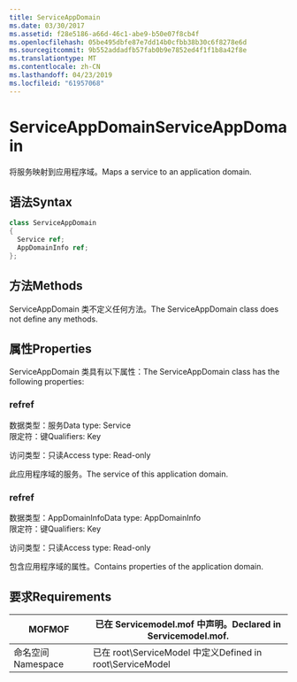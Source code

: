 ```yaml
---
title: ServiceAppDomain
ms.date: 03/30/2017
ms.assetid: f28e5186-a66d-46c1-abe9-b50e07f8cb4f
ms.openlocfilehash: 05be495dbfe87e7dd14b0cfbb38b30c6f8278e6d
ms.sourcegitcommit: 9b552addadfb57fab0b9e7852ed4f1f1b8a42f8e
ms.translationtype: MT
ms.contentlocale: zh-CN
ms.lasthandoff: 04/23/2019
ms.locfileid: "61957068"
---
```

# <a name="serviceappdomain"></a><span data-ttu-id="e0e78-102">ServiceAppDomain</span><span class="sxs-lookup"><span data-stu-id="e0e78-102">ServiceAppDomain</span></span>
<span data-ttu-id="e0e78-103">将服务映射到应用程序域。</span><span class="sxs-lookup"><span data-stu-id="e0e78-103">Maps a service to an application domain.</span></span>  
  
## <a name="syntax"></a><span data-ttu-id="e0e78-104">语法</span><span class="sxs-lookup"><span data-stu-id="e0e78-104">Syntax</span></span>  
  
```csharp
class ServiceAppDomain  
{  
  Service ref;  
  AppDomainInfo ref;  
};  
```  
  
## <a name="methods"></a><span data-ttu-id="e0e78-105">方法</span><span class="sxs-lookup"><span data-stu-id="e0e78-105">Methods</span></span>  
 <span data-ttu-id="e0e78-106">ServiceAppDomain 类不定义任何方法。</span><span class="sxs-lookup"><span data-stu-id="e0e78-106">The ServiceAppDomain class does not define any methods.</span></span>  
  
## <a name="properties"></a><span data-ttu-id="e0e78-107">属性</span><span class="sxs-lookup"><span data-stu-id="e0e78-107">Properties</span></span>  
 <span data-ttu-id="e0e78-108">ServiceAppDomain 类具有以下属性：</span><span class="sxs-lookup"><span data-stu-id="e0e78-108">The ServiceAppDomain class has the following properties:</span></span>  
  
### <a name="ref"></a><span data-ttu-id="e0e78-109">ref</span><span class="sxs-lookup"><span data-stu-id="e0e78-109">ref</span></span>  
 <span data-ttu-id="e0e78-110">数据类型：服务</span><span class="sxs-lookup"><span data-stu-id="e0e78-110">Data type: Service</span></span>  
<span data-ttu-id="e0e78-111">限定符：键</span><span class="sxs-lookup"><span data-stu-id="e0e78-111">Qualifiers: Key</span></span>  
  
 <span data-ttu-id="e0e78-112">访问类型：只读</span><span class="sxs-lookup"><span data-stu-id="e0e78-112">Access type: Read-only</span></span>  
  
 <span data-ttu-id="e0e78-113">此应用程序域的服务。</span><span class="sxs-lookup"><span data-stu-id="e0e78-113">The service of this application domain.</span></span>  
  
### <a name="ref"></a><span data-ttu-id="e0e78-114">ref</span><span class="sxs-lookup"><span data-stu-id="e0e78-114">ref</span></span>  
 <span data-ttu-id="e0e78-115">数据类型：AppDomainInfo</span><span class="sxs-lookup"><span data-stu-id="e0e78-115">Data type: AppDomainInfo</span></span>  
<span data-ttu-id="e0e78-116">限定符：键</span><span class="sxs-lookup"><span data-stu-id="e0e78-116">Qualifiers: Key</span></span>  
  
 <span data-ttu-id="e0e78-117">访问类型：只读</span><span class="sxs-lookup"><span data-stu-id="e0e78-117">Access type: Read-only</span></span>  
  
 <span data-ttu-id="e0e78-118">包含应用程序域的属性。</span><span class="sxs-lookup"><span data-stu-id="e0e78-118">Contains properties of the application domain.</span></span>  
  
## <a name="requirements"></a><span data-ttu-id="e0e78-119">要求</span><span class="sxs-lookup"><span data-stu-id="e0e78-119">Requirements</span></span>  
  
|<span data-ttu-id="e0e78-120">MOF</span><span class="sxs-lookup"><span data-stu-id="e0e78-120">MOF</span></span>|<span data-ttu-id="e0e78-121">已在 Servicemodel.mof 中声明。</span><span class="sxs-lookup"><span data-stu-id="e0e78-121">Declared in Servicemodel.mof.</span></span>|  
|---------|-----------------------------------|  
|<span data-ttu-id="e0e78-122">命名空间</span><span class="sxs-lookup"><span data-stu-id="e0e78-122">Namespace</span></span>|<span data-ttu-id="e0e78-123">已在 root\ServiceModel 中定义</span><span class="sxs-lookup"><span data-stu-id="e0e78-123">Defined in root\ServiceModel</span></span>|
